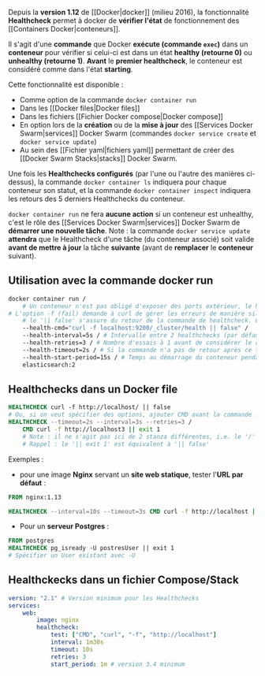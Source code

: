 
Depuis la **version 1.12** de [[Docker|docker]] (milieu 2016), la fonctionnalité **Healthcheck** permet à docker de **vérifier l'état** de fonctionnement des [[Containers Docker|conteneurs]].

Il s'agit d'une **commande** que Docker **exécute (commande ``exec``)** dans un **conteneur** pour vérifier si celui-ci est dans un état **healthy (retourne 0)** ou **unhealthy (retourne 1)**.
**Avant** le **premier healthcheck**, le conteneur est considéré comme dans l'état **starting**.

Cette fonctionnalité est disponible :
- Comme option de la commande ``docker container run``
- Dans les [[Docker files|Docker files]]
- Dans les fichiers [[Fichier Docker compose|Docker compose]]
- En option lors de la **création** ou de la **mise à jour** des [[Services Docker Swarm|services]] Docker Swarm
	(commandes ``docker service create`` et ``docker service update``)
- Au sein des [[Fichier yaml|fichiers yaml]] permettant de créer des [[Docker Swarm Stacks|stacks]] Docker Swarm.

Une fois les **Healthchecks configurés** (par l'une ou l'autre des manières ci-dessus), la commande ``docker container ls`` indiquera pour chaque conteneur son statut, et la commande ``docker container inspect`` indiquera les retours des 5 derniers Healthchecks du conteneur.

``docker container run`` ne fera **aucune action** si un conteneur est unhealthy, c'est le rôle des [[Services Docker Swarm|services]] Docker Swarm de **démarrer une nouvelle tâche**.
Note : la commande ``docker service update`` **attendra** que le Healthcheck d'une tâche (du conteneur associé) soit valide **avant de mettre à jour** la tâche **suivante** (avant de **remplacer** le **conteneur** suivant).

## Utilisation avec la commande docker run

```bash
docker container run /
	# Un conteneur n'est pas obligé d'exposer des ports extérieur, le healthcheck se fait au sein du conteneur.
# L'option -f (fail) demande à curl de gérer les erreurs de manière silencieuse, plutôt que de retourner une page d'erreur (la commande de healthcheck doit juste retourner 1 ou false en cas d'erreur, voir ci-dessous)
	# le '|| false' s'assure du retour de la commande de healthcheck. Ce snipnet peut être remplacé par '|| exit 1'
	--health-cmd="curl -f localhost:9200/_cluster/health || false" /
	--health-interval=5s / # Intervalle entre 2 healthchecks (par défaut 30s)
	--health-retries=3 / # Nombre d'essais à 1 avant de considérer le conteneur comme unhealthy
	--health-timeout=2s / # Si la commande n'a pas de retour après ce timeout, le conteneur est considéré comme unhealthy
	--health-start-period=15s / # Temps au démarrage du conteneur pendant lequel il ne sera pas considéré comme unhealthy, même si les healthchecks sont à 1 pendant cette période
	elasticsearch:2 
```

## Healthchecks dans un Docker file

```dockerfile
HEALTHCHECK curl -f http://localhost/ || false
# Ou, si on veut spécifier des options, ajouter CMD avant la commande :
HEALTHCHECK --timeout=2s --interval=3s --retries=3 /
	CMD curl -f http://localhost3 || exit 1
	# Note : il ne s'agit pas ici de 2 stanza différentes, i.e. le '/' en bout de ligne
	# Rappel : le '|| exit 1' est équivalent à '|| false'
```

Exemples : 

- pour une image **Nginx** servant un **site web statique**, tester l'**URL par défaut** :
```dockerfile
FROM nginx:1.13

HEALTHCHECK --interval=10s --timeout=3s CMD curl -f http://localhost || false
```

- Pour un **serveur Postgres** :
```dockerfile
FROM postgres
HEALTHCHECK pg_isready -U postresUser || exit 1
# Spécifier un User existant avec -U
```

## Healthckecks dans un fichier Compose/Stack

```yaml
version: "2.1" # Version minimum pour les Healthchecks
services:
	web:
		image: nginx
		healthcheck:
			test: ["CMD", "curl", "-f", "http://localhost"]
			interval: 1m30s
			timeout: 10s
			retries: 3
			start_period: 1m # version 3.4 minimum
```

